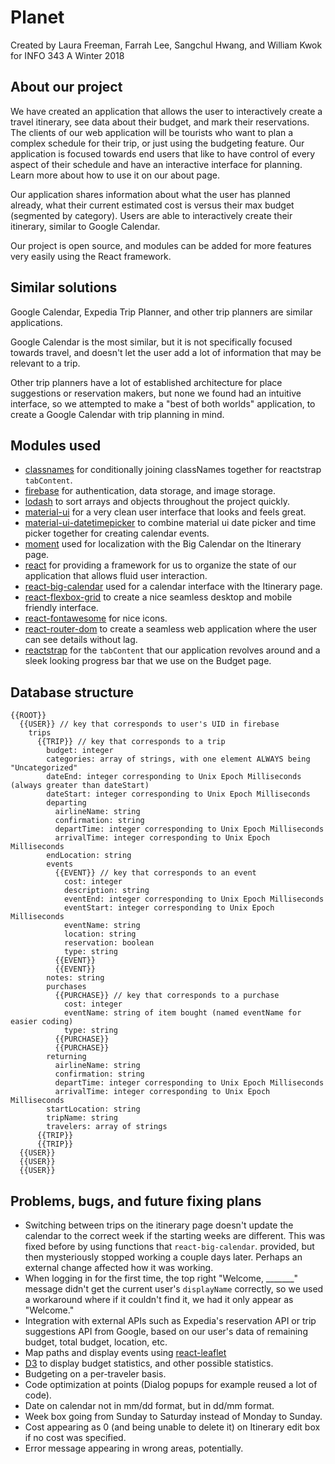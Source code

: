 # Planet
Created by Laura Freeman, Farrah Lee, Sangchul Hwang, and William Kwok for INFO 343 A Winter 2018

## About our project
We have created an application that allows the user to interactively create a travel itinerary, see data about their budget, and mark their reservations. The clients of our web application will be tourists who want to plan a complex schedule for their trip, or just using the budgeting feature. Our application is focused towards end users that like to have control of every aspect of their schedule and have an interactive interface for planning. Learn more about how to use it on our about page.

Our application shares information about what the user has planned already, what their current estimated cost is versus their max budget (segmented by category). Users are able to interactively create their itinerary, similar to Google Calendar.

Our project is open source, and modules can be added for more features very easily using the React framework.

## Similar solutions
Google Calendar, Expedia Trip Planner, and other trip planners are similar applications.

Google Calendar is the most similar, but it is not specifically focused towards travel, and doesn't let the user add a lot of information that may be relevant to a trip.

Other trip planners have a lot of established architecture for place suggestions or reservation makers, but none we found had an intuitive interface, so we attempted to make a "best of both worlds" application, to create a Google Calendar with trip planning in mind.

## Modules used
* [classnames](https://www.npmjs.com/package/classnames) for conditionally joining classNames together for reactstrap `tabContent`.
* [firebase](https://www.npmjs.com/package/firebase) for authentication, data storage, and image storage.
* [lodash](https://www.npmjs.com/package/lodash) to sort arrays and objects throughout the project quickly.
* [material-ui](https://www.npmjs.com/package/material-ui) for a very clean user interface that looks and feels great.
* [material-ui-datetimepicker](https://www.npmjs.com/package/material-ui-datetimepicker) to combine material ui date picker and time picker together for creating calendar events.
* [moment](https://www.npmjs.com/package/moment) used for localization with the Big Calendar on the Itinerary page.
* [react](https://www.npmjs.com/package/react) for providing a framework for us to organize the state of our application that allows fluid user interaction.
* [react-big-calendar](https://www.npmjs.com/package/react-big-calendar) used for a calendar interface with the Itinerary page.
* [react-flexbox-grid](https://www.npmjs.com/package/react-flexbox-grid) to create a nice seamless desktop and mobile friendly interface.
* [react-fontawesome](https://www.npmjs.com/package/react-fontawesome) for nice icons.
* [react-router-dom](https://www.npmjs.com/package/react-router-dom) to create a seamless web application where the user can see details without lag.
* [reactstrap](https://www.npmjs.com/package/reactstrap) for the `tabContent` that our application revolves around and a sleek looking progress bar that we use on the Budget page.

## Database structure
```
{{ROOT}}
  {{USER}} // key that corresponds to user's UID in firebase
    trips
      {{TRIP}} // key that corresponds to a trip
        budget: integer
        categories: array of strings, with one element ALWAYS being "Uncategorized"
        dateEnd: integer corresponding to Unix Epoch Milliseconds (always greater than dateStart)
        dateStart: integer corresponding to Unix Epoch Milliseconds
        departing
          airlineName: string
          confirmation: string
          departTime: integer corresponding to Unix Epoch Milliseconds
          arrivalTime: integer corresponding to Unix Epoch Milliseconds
        endLocation: string
        events
          {{EVENT}} // key that corresponds to an event
            cost: integer
            description: string
            eventEnd: integer corresponding to Unix Epoch Milliseconds
            eventStart: integer corresponding to Unix Epoch Milliseconds
            eventName: string
            location: string
            reservation: boolean
            type: string
          {{EVENT}}
          {{EVENT}}
        notes: string
        purchases
          {{PURCHASE}} // key that corresponds to a purchase
            cost: integer
            eventName: string of item bought (named eventName for easier coding)
            type: string
          {{PURCHASE}}
          {{PURCHASE}}
        returning
          airlineName: string
          confirmation: string
          departTime: integer corresponding to Unix Epoch Milliseconds
          arrivalTime: integer corresponding to Unix Epoch Milliseconds
        startLocation: string
        tripName: string
        travelers: array of strings
      {{TRIP}}
      {{TRIP}}
  {{USER}}
  {{USER}}
  {{USER}}
```

## Problems, bugs, and future fixing plans
* Switching between trips on the itinerary page doesn't update the calendar to the correct week if the starting weeks are different. This was fixed before by using functions that `react-big-calendar`. provided, but then mysteriously stopped working a couple days later. Perhaps an external change affected how it was working.
* When logging in for the first time, the top right "Welcome, \_\_\_\_\_\_\_" message didn't get the current user's `displayName` correctly, so we used a workaround where if it couldn't find it, we had it only appear as "Welcome."
* Integration with external APIs such as Expedia's reservation API or trip suggestions API from Google, based on our user's data of remaining budget, total budget, location, etc.
* Map paths and display events using [react-leaflet](https://www.npmjs.com/package/react-leaflet)
* [D3](https://www.npmjs.com/package/d3) to display budget statistics, and other possible statistics.
* Budgeting on a per-traveler basis.
* Code optimization at points (Dialog popups for example reused a lot of code).
* Date on calendar not in mm/dd format, but in dd/mm format.
* Week box going from Sunday to Saturday instead of Monday to Sunday.
* Cost appearing as 0 (and being unable to delete it) on Itinerary edit box if no cost was specified.
* Error message appearing in wrong areas, potentially.
